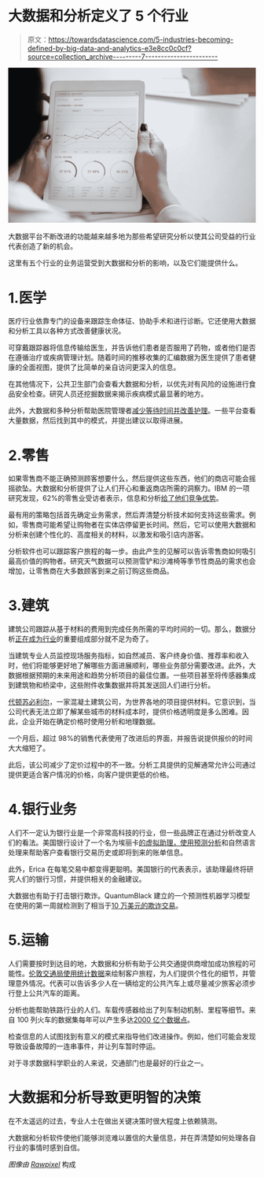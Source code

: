 # 大数据和分析定义了 5 个行业

> 原文：<https://towardsdatascience.com/5-industries-becoming-defined-by-big-data-and-analytics-e3e8cc0c0cf?source=collection_archive---------7----------------------->

![](img/6ace77bf141badac6392638c3efcf028.png)

大数据平台不断改进的功能越来越多地为那些希望研究分析以使其公司受益的行业代表创造了新的机会。

这里有五个行业的业务运营受到大数据和分析的影响，以及它们能提供什么。

# 1.医学

医疗行业依靠专门的设备来跟踪生命体征、协助手术和进行诊断。它还使用大数据和分析工具以各种方式改善健康状况。

可穿戴跟踪器将信息传输给医生，并告诉他们患者是否服用了药物，或者他们是否在遵循治疗或疾病管理计划。随着时间的推移收集的汇编数据为医生提供了患者健康的全面视图，提供了比简单的亲自访问更深入的信息。

在其他情况下，公共卫生部门会查看大数据和分析，以优先对有风险的设施进行食品安全检查。研究人员还挖掘数据来揭示疾病模式最显著的地方。

此外，大数据和多种分析帮助医院管理者[减少等待时间并改善护理](https://www.sciencedirect.com/science/article/pii/S1876034116301368)。一些平台查看大量数据，然后找到其中的模式，并提出建议以取得进展。

# 2.零售

如果零售商不能正确预测顾客想要什么，然后提供这些东西，他们的商店可能会摇摇欲坠。大数据和分析提供了让人们开心和重返商店所需的洞察力。IBM 的一项研究发现，62%的零售业受访者表示，信息和分析[给了他们竞争优势](https://www-935.ibm.com/services/us/gbs/thoughtleadership/big-data-retail/)。

最有用的策略包括首先确定业务需求，然后弄清楚分析技术如何支持这些需求。例如，零售商可能希望让购物者在实体店停留更长时间。然后，它可以使用大数据和分析来创建个性化的、高度相关的材料，以激发和吸引店内游客。

分析软件也可以跟踪客户旅程的每一步。由此产生的见解可以告诉零售商如何吸引最高价值的购物者。研究天气数据可以预测雪铲和沙滩椅等季节性商品的需求也会增加，让零售商在大多数顾客到来之前订购这些商品。

# 3.建筑

建筑公司跟踪从基于材料的费用到完成任务所需的平均时间的一切。那么，数据分析[正在成为行业](https://www.dataforma.com/field-service-metrics-to-monitor/)的重要组成部分就不足为奇了。

当建筑专业人员监控现场服务指标，如自然减员、客户终身价值、推荐率和收入时，他们将能够更好地了解哪些方面进展顺利，哪些业务部分需要改进。此外，大数据根据预期的未来用途和趋势分析项目的最佳位置。一些项目甚至将传感器集成到建筑物和桥梁中，这些附件收集数据并将其发送回人们进行分析。

[代顿苏必利尔](https://www.cio.com/article/3054543/big-data/global-construction-company-uses-analytics-to-make-pricing-local.html)，一家混凝土建筑公司，为世界各地的项目提供材料。它意识到，当公司代表无法立即了解某些城市的材料成本时，提供价格透明度是多么困难。因此，企业开始在确定价格时使用分析和地理数据。

一个月后，超过 98%的销售代表使用了改进后的界面，并报告说提供报价的时间大大缩短了。

此后，该公司减少了定价过程中的不一致。分析工具提供的见解通常允许公司通过提供更适合客户情况的价格，向客户提供更低的价格。

# 4.银行业务

人们不一定认为银行业是一个非常高科技的行业，但一些品牌正在通过分析改变人们的看法。美国银行设计了一个名为埃丽卡[的虚拟助理，使用预测分析](https://newsroom.bankofamerica.com/press-releases/consumer-banking/bank-america-delivers-first-widely-available-ai-driven-virtual)和自然语言处理来帮助客户查看银行交易历史或即将到来的账单信息。

此外，Erica 在每笔交易中都变得更聪明。美国银行的代表表示，该助理最终将研究人们的银行习惯，并提供相关的金融建议。

大数据也有助于打击银行欺诈。QuantumBlack 建立的一个预测性机器学习模型在使用的第一周就检测到了相当于[10 万美元的欺诈交易](https://www.mckinsey.com/business-functions/mckinsey-analytics/our-insights/applying-analytics-in-financial-institutions-fight-against-fraud)。

# 5.运输

人们需要按时到达目的地，大数据和分析有助于公共交通提供商增加成功旅程的可能性。[伦敦交通局使用统计数据](https://www.bernardmarr.com/default.asp?contentID=693)来绘制客户旅程，为人们提供个性化的细节，并管理意外情况。代表可以告诉多少人在一辆给定的公共汽车上或尽量减少旅客必须步行登上公共汽车的距离。

分析也能帮助铁路行业的人们。车载传感器给出了列车制动机制、里程等细节。来自 100 列火车的数据集每年可以产生多达[2000 亿个数据点](https://www.siemens.com/innovation/en/home/pictures-of-the-future/digitalization-and-software/from-big-data-to-smart-data-heading-for-data-driven-rail-systems.html)。

检查信息的人试图找到有意义的模式来指导他们改进操作。例如，他们可能会发现导致设备故障的一连串事件，并让列车暂时停运。

对于寻求数据科学职业的人来说，交通部门也是最好的行业之一。

# 大数据和分析导致更明智的决策

在不太遥远的过去，专业人士在做出关键决策时很大程度上依赖猜测。

大数据和分析软件使他们能够浏览难以置信的大量信息，并在弄清楚如何处理各自行业的事情时感到自信。

*图像由* [*Rawpixel*](https://www.pexels.com/photo/white-ipad-955447/) 构成